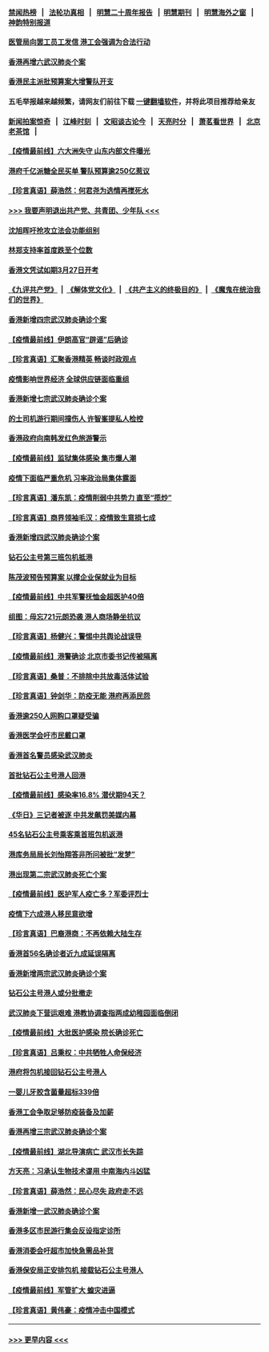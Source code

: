 #### [禁闻热榜](热点新闻.md?=0)  &nbsp;&nbsp;|&nbsp;&nbsp; [法轮功真相](https://github.com/gfw-breaker/truth/blob/master/README.md?=0) &nbsp;&nbsp;|&nbsp;&nbsp; [明慧二十周年报告](https://github.com/gfw-breaker/mh-reports/blob/master/README.md?=0) &nbsp;&nbsp;|&nbsp;&nbsp;[明慧期刊](https://github.com/gfw-breaker/mh-qikan) &nbsp;&nbsp;|&nbsp;&nbsp; [明慧海外之窗](https://github.com/gfw-breaker/mh-news/blob/master/README.md?=0) &nbsp;&nbsp;|&nbsp;&nbsp; [神韵特别报道](https://github.com/gfw-breaker/mh-news/blob/master/shenyun.md?=0)
#### [医管局向罢工员工发信 港工会强调为合法行动](../pages/nsc415/n11898870.md?t=02271632) 
#### [香港再增六武汉肺炎个案](../pages/nsc415/n11898843.md?t=02271632) 
#### [香港民主派批预算案大增警队开支](../pages/nsc415/n11898813.md?t=02271632) 
#### 五毛举报越来越频繁，请网友们前往下载 [一键翻墙软件](https://github.com/gfw-breaker/ssr-accounts)，并将此项目推荐给亲友
#### [新闻拍案惊奇](https://github.com/gfw-breaker/banned-news/blob/master/pages/link4.md) &nbsp;&nbsp;|&nbsp;&nbsp; [江峰时刻](https://github.com/gfw-breaker/banned-news/blob/master/pages/link4.md) &nbsp;&nbsp;|&nbsp;&nbsp; [文昭谈古论今](https://github.com/gfw-breaker/banned-news/blob/master/pages/link4.md) &nbsp;&nbsp;|&nbsp;&nbsp; [天亮时分](https://github.com/gfw-breaker/banned-news/blob/master/pages/link4.md) &nbsp;&nbsp;|&nbsp;&nbsp; [萧茗看世界](https://github.com/gfw-breaker/banned-news/blob/master/pages/link4.md) &nbsp;&nbsp;|&nbsp;&nbsp; [北京老茶馆](https://github.com/gfw-breaker/banned-news/blob/master/pages/link4.md) &nbsp;&nbsp;|&nbsp;&nbsp; 
#### [【疫情最前线】六大洲失守 山东内部文件曝光](../pages/nsc415/n11898455.md?t=02271632) 
#### [港府千亿派糖全民买单 警队预算逾250亿惹议](../pages/nsc415/n11898608.md?t=02271632) 
#### [【珍言真语】薛浩然：何君尧为选情再搅死水](../pages/nsc415/n11898269.md?t=02271632) 
#### [>>> 我要声明退出共产党、共青团、少年队 <<<](https://github.com/begood0513/goodnews/blob/master/quit/letter.md) 
#### [沈旭晖吁抢攻立法会功能组别](../pages/nsc415/n11896084.md?t=02271632) 
#### [林郑支持率首度跌至个位数](../pages/nsc415/n11896058.md?t=02271632) 
#### [香港文凭试如期3月27日开考](../pages/nsc415/n11896055.md?t=02271632) 
#### [《九评共产党》](https://github.com/begood0513/9ping.md/blob/master/README.md) &nbsp;|&nbsp; [《解体党文化》](../../../../jtdwh.md/blob/master/README.md)  &nbsp;|&nbsp; [《共产主义的终极目的》](../../../../gczydzjmd.md/blob/master/README.md) &nbsp;|&nbsp; [《魔鬼在统治我们的世界》](../../../../mgztzwmdsj.md/blob/master/README.md) 
#### [香港新增四宗武汉肺炎确诊个案](../pages/nsc415/n11896040.md?t=02271632) 
#### [【疫情最前线】伊朗高官“辟谣”后确诊](../pages/nsc415/n11895902.md?t=02271632) 
#### [【珍言真语】汇聚香港精英 畅谈时政观点](../pages/nsc415/n11895733.md?t=02271632) 
#### [疫情影响世界经济 全球供应链面临重组](../pages/nsc415/n11895634.md?t=02271632) 
#### [香港新增七宗武汉肺炎确诊个案](../pages/nsc415/n11893498.md?t=02271632) 
#### [的士司机游行期间撞伤人 许智峯提私人检控](../pages/nsc415/n11893483.md?t=02271632) 
#### [香港政府向南韩发红色旅游警示](../pages/nsc415/n11893398.md?t=02271632) 
#### [【疫情最前线】监狱集体感染 集市爆人潮](../pages/nsc415/n11893181.md?t=02271632) 
#### [疫情下面临严重危机  习率政治局集体露面](../pages/nsc415/n11893305.md?t=02271632) 
#### [【珍言真语】潘东凯：疫情削弱中共势力 直至“揽炒”](../pages/nsc415/n11892866.md?t=02271632) 
#### [【珍言真语】商界领袖毛汉：疫情致生意损七成](../pages/nsc415/n11890348.md?t=02271632) 
#### [香港新增四武汉肺炎确诊个案](../pages/nsc415/n11890610.md?t=02271632) 
#### [钻石公主号第三班包机抵港](../pages/nsc415/n11890645.md?t=02271632) 
#### [陈茂波预告预算案 以撑企业保就业为目标](../pages/nsc415/n11890574.md?t=02271632) 
#### [【疫情最前线】中共军警抚恤金超医护40倍](../pages/nsc415/n11890458.md?t=02271632) 
#### [组图：毋忘721元朗恐袭 港人商场静坐抗议](../pages/nsc415/n11876882.md?t=02271632) 
#### [【珍言真语】杨健兴：警惕中共舆论战误导](../pages/nsc415/n11888131.md?t=02271632) 
#### [【疫情最前线】港警确诊 北京市委书记传被隔离](../pages/nsc415/n11886872.md?t=02271632) 
#### [【珍言真语】桑普：不排除中共放毒活体试验](../pages/nsc415/n11886832.md?t=02271632) 
#### [【珍言真语】钟剑华：防疫无能 港府再添民怨](../pages/nsc415/n11884504.md?t=02271632) 
#### [香港逾250人网购口罩疑受骗](../pages/nsc415/n11884388.md?t=02271632) 
#### [香港医学会吁市民戴口罩](../pages/nsc415/n11884367.md?t=02271632) 
#### [香港首名警员感染武汉肺炎](../pages/nsc415/n11884357.md?t=02271632) 
#### [首批钻石公主号港人回港](../pages/nsc415/n11884333.md?t=02271632) 
#### [【疫情最前线】感染率16.8% 潜伏期94天？](../pages/nsc415/n11884256.md?t=02271632) 
#### [《华日》三记者被逐 中共发飙罚美媒内幕](../pages/nsc415/n11884184.md?t=02271632) 
#### [45名钻石公主号乘客乘首班包机返港](../pages/nsc415/n11881770.md?t=02271632) 
#### [港库务局局长刘怡翔答非所问被批“发梦”](../pages/nsc415/n11881752.md?t=02271632) 
#### [港出现第二宗武汉肺炎死亡个案](../pages/nsc415/n11881736.md?t=02271632) 
#### [【疫情最前线】医护军人疫亡多？军委评烈士](../pages/nsc415/n11881655.md?t=02271632) 
#### [疫情下六成港人移民意欲增](../pages/nsc415/n11881699.md?t=02271632) 
#### [【珍言真语】巴裔港商：不再依赖大陆生存](../pages/nsc415/n11881126.md?t=02271632) 
#### [香港首56名确诊者近九成延误隔离](../pages/nsc415/n11879079.md?t=02271632) 
#### [香港新增两宗武汉肺炎确诊个案](../pages/nsc415/n11879064.md?t=02271632) 
#### [钻石公主号港人或分批撤走](../pages/nsc415/n11879029.md?t=02271632) 
#### [武汉肺炎下营运艰难 港教协调查指两成幼稚园面临倒闭](../pages/nsc415/n11878989.md?t=02271632) 
#### [【疫情最前线】大批医护感染 院长确诊死亡](../pages/nsc415/n11878595.md?t=02271632) 
#### [【珍言真语】吕秉权：中共牺牲人命保经济](../pages/nsc415/n11878390.md?t=02271632) 
#### [港府将包机接回钻石公主号港人](../pages/nsc415/n11876352.md?t=02271632) 
#### [一婴儿牙胶含菌量超标339倍](../pages/nsc415/n11876336.md?t=02271632) 
#### [香港工会争取足够防疫装备及加薪](../pages/nsc415/n11876313.md?t=02271632) 
#### [香港再增三宗武汉肺炎确诊个案](../pages/nsc415/n11876297.md?t=02271632) 
#### [【疫情最前线】湖北导演病亡 武汉市长失踪](../pages/nsc415/n11876272.md?t=02271632) 
#### [方天亮：习承认生物技术谬用 中南海内斗凶猛](../pages/nsc415/n11873679.md?t=02271632) 
#### [【珍言真语】薛浩然：民心尽失 政府走不远](../pages/nsc415/n11875838.md?t=02271632) 
#### [香港新增一武汉肺炎确诊个案](../pages/nsc415/n11874044.md?t=02271632) 
#### [香港多区市民游行集会反设指定诊所](../pages/nsc415/n11874017.md?t=02271632) 
#### [香港消委会吁超市加快急需品补货](../pages/nsc415/n11874003.md?t=02271632) 
#### [香港保安局正安排包机 接载钻石公主号港人](../pages/nsc415/n11873932.md?t=02271632) 
#### [【疫情最前线】军管扩大 蝗灾进逼](../pages/nsc415/n11873780.md?t=02271632) 
#### [【珍言真语】黄伟豪：疫情冲击中国模式](../pages/nsc415/n11873482.md?t=02271632) 

----
#### [ >>> 更早内容 <<< ](../indexes/nsc415-earlier.md)
